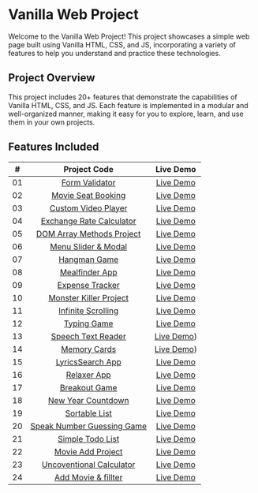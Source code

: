# Vanilla Web Project

Welcome to the Vanilla Web Project! This project showcases a simple web page built using Vanilla HTML, CSS, and JS, incorporating a variety of features to help you understand and practice these technologies.

## Project Overview

This project includes 20+ features that demonstrate the capabilities of Vanilla HTML, CSS, and JS. Each feature is implemented in a modular and well-organized manner, making it easy for you to explore, learn, and use them in your own projects.

## Features Included

|  #  |                          Project Code                           |                         Live Demo                                              |
| :-: | :-------------------------------------------------------------: | :-----------------------------------------------------------------------------:|
| 01  |         [Form Validator](./Projects/01-form-validator/)         |   [Live Demo](https://form-validator-login.netlify.app)                        |
| 02  |     [Movie Seat Booking](./Projects/02-movie-seat-booking/)     | [Live Demo](https://cool-movie-seat-booking.netlify.app)                       |
| 03  |    [Custom Video Player](./Projects/03-custom-video-player/)    | [Live Demo](https://custom-video-player-relaxing.netlify.app)                  |
| 04  |    [Exchange Rate Calculator](./Projects/04-exchange-rate/)     |    [Live Demo](https://exchange-rate-calculator-cool-theme.netlify.app)        |
| 05  |  [DOM Array Methods Project](./Projects/05-dOM-array-methods/)  |  [Live Demo](https://dom-array-method-money.netlify.app)                       |
| 06  |     [Menu Slider & Modal](./Projects/06-modal-menu-slider/)     |  [Live Demo](https://menu-slider-be-healthy.netlify.app)                       |
| 07  |             [Hangman Game](./Projects/07-hangman/)              |       [Live Demo](https://hangaman-cool-game.netlify.app)                      |
| 08  |          [Mealfinder App](./Projects/08-meal-finder/)           |     [Live Demo](https://search-you-meal.netlify.app)                           |
| 09  |        [Expense Tracker](./Projects/09-expense-tracker/)        |  [Live Demo](https://expense-tracker-for-you.netlify.app)                      |
| 10  |          [Monster Killer Project](./Projects/10-monster-killer-project/)          |    [Live Demo](https://monster-killer-project.netlify.app)   |
| 11  |     [Infinite Scrolling](./Projects/11-infinite-scrolling/)     |    [Live Demo](https://infinete-scroll-posts.netlify.app)                      |
| 12  |             [Typing Game](./Projects/12-type-game/)             |      [Live Demo](https://typing-game-set-difficulty.netlify.app)               |
| 13  |     [Speech Text Reader](./Projects/13-speech-text-reader/)     | [Live Demo](https://speech-text-reader-help-the-community.netlify.app))        |
| 14  |           [Memory Cards](./Projects/14-memory-cards/)           |    [Live Demo](https://memory-card-study-with-me.netlify.app))                 |
| 15  |        [LyricsSearch App](./Projects/15-lyrics-search/)         |    [Live Demo](https://lyrics-search-api-practice.netlify.app)                 |
| 16  |              [Relaxer App](./Projects/16-relaxer/)              |      [Live Demo](https://relaxer-app-chill.netlify.app)                        |
| 17  |            [Breakout Game](./Projects/17-breakout/)             |      [Live Demo](https://breakout-cool-game.netlify.app)                       |
| 18  |     [New Year Countdown](./Projects/18-new-year-countdown/)     | [Live Demo](https://cool-new-year-count-down.netlify.app)                      |
| 19  |          [Sortable List](./Projects/19-sortable-list/)          |   [Live Demo](https://sortable-list-10-richest-people.netlify.app)             |
| 20  | [Speak Number Guessing Game](./Projects/20-speak-number-guess/) |    [Live Demo](https://speak-number-guessing-game-try-it-out.netlify.app)      |
| 21  | [Simple Todo List](./Projects/21-simple-todo-list/)             | [Live Demo](https://simple-todo-list-blue-theme.netlify.app)                   |
| 22  | [Movie Add Project](./Projects/22-movie-adder-project/)         |    [Live Demo](https://add-movie-project.netlify.app)                          |
| 23  | [Uncoventional Calculator](./Projects/23-unconventional-calculator/)   |    [Live Demo](https://uncoventional-calculator.netlify.app)            |
| 24  | [Add Movie & fillter](./Projects/24-add-movie-obj/)             |    [Live Demo](https://movie-adder-project.netlify.app)                        |
